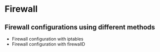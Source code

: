 # Firewall

## Firewall configurations using different methods
- Firewall configuration with iptables
- Firewall configuration with firewallD
